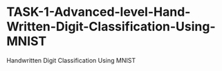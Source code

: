 # TASK-1-Advanced-level-Hand-Written-Digit-Classification-Using-MNIST
Handwritten Digit Classification Using MNIST
